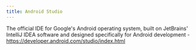 ```yaml
---
title: Android Studio
---
```


The official IDE for Google's Android operating system, built on JetBrains' IntelliJ IDEA software and designed specifically for Android development - <https://developer.android.com/studio/index.html>